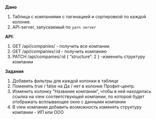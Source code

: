 **Дано**
1. Таблица с компаниями с пагинацией и сортировкой по каждой колонке.
2. API-server, запускаемый по `yarn server` 

**API:**

1. GET /api/companies/ - получить все компании
2. GET /api/companies/:id - получить компанию
3. PATCH /api/companies/:id
{
“structure”: 2
}
-изменить структуру компании

**Задания**

1. Добавить фильтры для каждой колонки в таблице
2. Поменять true / false на Да / нет в колонке Профит-центр.
3. Изменить колонку “Название компании“, чтобы в ней находилась ссылка на view соответствующей компании, по которой будет отображать всплывающее окно с данными компании
4. В view компании добавить возможность изменять структуру компании - ИП или ООО
